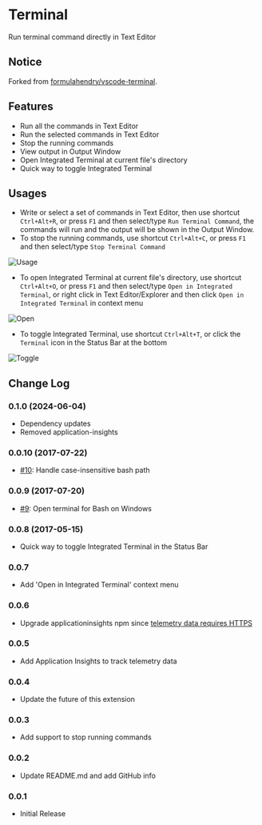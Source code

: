 # Terminal

Run terminal command directly in Text Editor

## Notice
Forked from [formulahendry/vscode-terminal](https://github.com/formulahendry/vscode-terminal).

## Features

* Run all the commands in Text Editor
* Run the selected commands in Text Editor
* Stop the running commands
* View output in Output Window
* Open Integrated Terminal at current file's directory
* Quick way to toggle Integrated Terminal

## Usages

* Write or select a set of commands in Text Editor, then use shortcut `Ctrl+Alt+R`, or press `F1` and then select/type `Run Terminal Command`, the commands will run and the output will be shown in the Output Window.
* To stop the running commands, use shortcut `Ctrl+Alt+C`, or press `F1` and then select/type `Stop Terminal Command`

![Usage](images/usage.gif)

* To open Integrated Terminal at current file's directory, use shortcut `Ctrl+Alt+O`, or press `F1` and then select/type `Open in Integrated Terminal`, or right click in Text Editor/Explorer and then click `Open in Integrated Terminal` in context menu

![Open](images/open.gif)

* To toggle Integrated Terminal, use shortcut `Ctrl+Alt+T`, or click the `Terminal` icon in the Status Bar at the bottom

![Toggle](images/toggle.png)

## Change Log
### 0.1.0 (2024-06-04)
* Dependency updates
* Removed application-insights

### 0.0.10 (2017-07-22)
* [#10](https://github.com/formulahendry/vscode-terminal/issues/10): Handle case-insensitive bash path

### 0.0.9 (2017-07-20)
* [#9](https://github.com/formulahendry/vscode-terminal/issues/9): Open terminal for Bash on Windows

### 0.0.8 (2017-05-15)
* Quick way to toggle Integrated Terminal in the Status Bar

### 0.0.7
* Add 'Open in Integrated Terminal' context menu

### 0.0.6
* Upgrade applicationinsights npm since [telemetry data requires HTTPS](https://azure.microsoft.com/en-us/updates/application-insights-telemetry-data-now-requires-https-with-shutdown-of-http-data-collectors/)

### 0.0.5
* Add Application Insights to track telemetry data

### 0.0.4
* Update the future of this extension

### 0.0.3
* Add support to stop running commands

### 0.0.2
* Update README.md and add GitHub info

### 0.0.1
* Initial Release
